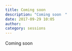 ```yaml
---
title: Coming soon　
description: "Coming soon　"
date: 2017-09-29 10:05
author:
category: sessions
---
```

Coming soon　
